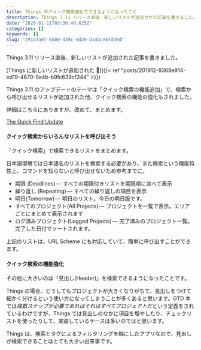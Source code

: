 ```yaml
---
title: Things のクイック検索強化でできるようになったこと
description: Things 3.11 リリース直後、新しいリストが追加された記事を書きました。
date: "2020-01-11T03:30:49.625Z"
categories: []
keywords: []
slug: "291d7a97-6509-439c-8d39-b143ce67d49d"
---
```


Things 3.11 リリース直後、新しいリストが追加された記事を書きました。

[Things に新しいリストが追加された 🎉]({{< ref "posts/201912-9368e914-ed19-4870-9a4b-b9fc639cf344" >}})

Things 3.11 のアップデートのテーマは「クイック検索の機能追加」で、検索から呼び出せるリストが追加された他、クイック検索の機能の強化もされました。

詳細はこちらにありますが、改めて、まとめます。

[The Quick Find Update](https://culturedcode.com/things/blog/2019/12/the-quick-find-update/)

#### クイック検索からいろんなリストを呼び出そう

「クイック検索」で検索できるリストをまとめます。

日本語環境では日本語名のリストを検索する必要があり、また検索という機能特性上、コマンドを知らないと呼び出せないため参考までに。

- 期限 (Deadlines) —  すべての期限付きリストを期限順に並べて表示
- 繰り返し (Repeating) —  すべての繰り返しの項目を表示
- 明日(Tomorrow) —  明日のリスト。今日の明日版です。
- すべてのプロジェクト(All Projects) —  プロジェクトを一覧で表示。エリアごとにまとめて表示されます
- ログ済みプロジェクト(Logged Projects) —  完了済みのプロジェクト一覧。完了した日付でソートされます。

上記のリストは、URL Scheme にも対応していて、簡単に呼び出すことができます。

#### クイック検索の機能強化

その他に大きいのは「見出し(Header)」を検索できるようになったことです。

Things の場合、どうしてもプロジェクトが大きくなりがちで、見出しをつけて細かく分けるという使い方になってしまうことが多くあると思います。GTD 本では*複数ステップが必要であればそれはすべてプロジェクトだ*という定義をされているわけですが、Things では見出しのなかに項目を増やしたり、チェックリストを使ったりして、実装しているケースは多いのではと思います。

Things は、検索とタグによるフィルタリングを軸にしたアプリなので、見出しが検索できることはとても大きい出来事です。
